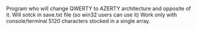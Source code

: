 Program who will change QWERTY to AZERTY architecture and opposite of it.
Will sotck in save.txt file (so win32 users can use it)
Work only with console/terminal
5120 characters stocked in a single array.
